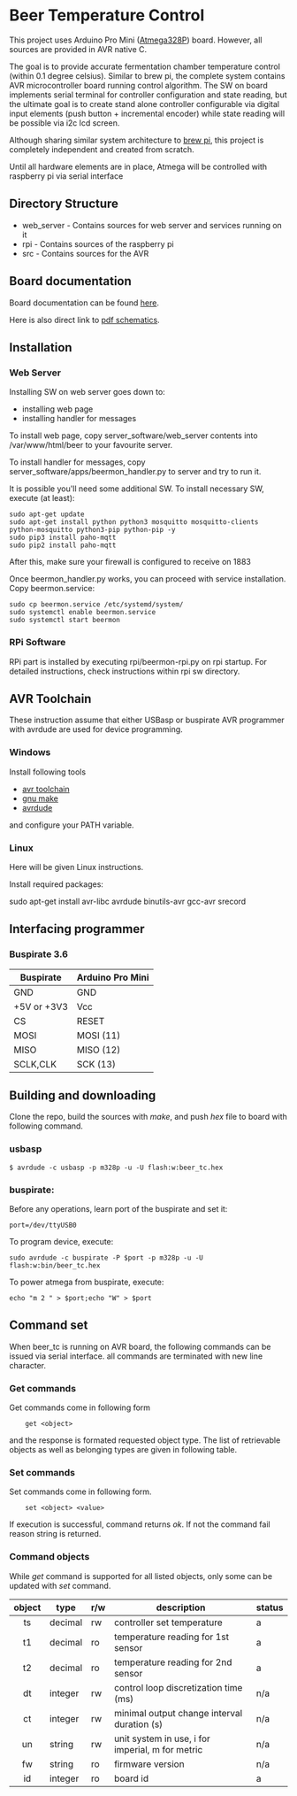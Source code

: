 # Beer Temperature Control
This project uses Arduino Pro Mini ([Atmega328P](http://www.atmel.com/Images/Atmel-42735-8-bit-AVR-Microcontroller-ATmega328-328P_Datasheet.pdf))
board. However, all sources are provided in AVR native C.

The goal is to provide accurate fermentation chamber temperature control (within 0.1 degree celsius). Similar
to brew pi, the complete system contains AVR microcontroller board running control algorithm. The SW on board
implements serial terminal for controller configuration and state reading, but the ultimate goal is to create
stand alone controller configurable via digital input elements (push button + incremental encoder) while state
reading will be possible via i2c lcd screen.

Although sharing similar system architecture to [brew pi](https://github.com/BrewPi/), this project is
completely independent and created from scratch.

Until all hardware elements are in place, Atmega will be controlled with raspberry pi via serial interface

## Directory Structure

* web_server - Contains sources for web server and services running on it
* rpi - Contains sources of the raspberry pi
* src - Contains sources for the AVR

## Board documentation

Board documentation can be found [here](https://www.arduino.cc/en/Main/arduinoBoardProMini).

Here is also direct link to [pdf schematics](https://www.arduino.cc/en/uploads/Main/Arduino-Pro-Mini-schematic.pdf).

## Installation

### Web Server

Installing SW on web server goes down to:

 - installing web page
 - installing handler for messages

To install web page, copy server_software/web_server contents into /var/www/html/beer to your favourite server.

To install handler for messages, copy server_software/apps/beermon_handler.py to server and try to run it.

It is possible you'll need some additional SW. To install necessary SW, execute (at least):

```
sudo apt-get update
sudo apt-get install python python3 mosquitto mosquitto-clients python-mosquitto python3-pip python-pip -y
sudo pip3 install paho-mqtt
sudo pip2 install paho-mqtt
```

After this, make sure your firewall is configured to receive on 1883

Once beermon_handler.py works, you can proceed with service installation. Copy beermon.service:

```
sudo cp beermon.service /etc/systemd/system/
sudo systemctl enable beermon.service
sudo systemctl start beermon
```

### RPi Software

RPi part is installed by executing rpi/beermon-rpi.py on rpi startup. For detailed instructions, check instructions within rpi sw directory.

## AVR Toolchain

These instruction assume that either USBasp or buspirate AVR programmer with avrdude are used for device programming.

### Windows
Install following tools

* [avr toolchain](http://www.atmel.com/tools/atmelavrtoolchainforwindows.aspx)
* [gnu make](http://fab.cba.mit.edu/classes/4.140/doc/projects/ftsmin/make-3.81.exe)
* [avrdude](http://fab.cba.mit.edu/classes/4.140/doc/projects/ftsmin/avrdude-win-64bit.zip)

and configure your PATH variable.

### Linux

Here will be given Linux instructions.

Install required packages:

sudo apt-get install avr-libc avrdude binutils-avr gcc-avr srecord

## Interfacing programmer

### Buspirate 3.6

| Buspirate   | Arduino Pro Mini |
|-------------|------------------|
|    GND      | GND              |
| +5V or +3V3 | Vcc              |
| CS          | RESET            |
| MOSI        | MOSI (11)        |
| MISO        | MISO (12)        |
| SCLK,CLK    | SCK (13)         |

## Building and downloading
Clone the repo, build the sources with _make_, and push _hex_ file
to board with following command.

### usbasp

```
$ avrdude -c usbasp -p m328p -u -U flash:w:beer_tc.hex
```

### buspirate:

Before any operations, learn port of the buspirate and set it:

```
port=/dev/ttyUSB0
```

To program device, execute:

```
sudo avrdude -c buspirate -P $port -p m328p -u -U flash:w:bin/beer_tc.hex
```

To power atmega from buspirate, execute:

```
echo "m 2 " > $port;echo "W" > $port
```

## Command set
When beer_tc is running on AVR board, the following commands can be issued via serial interface. all
commands are terminated with new line character.

### Get commands
Get commands come in following form

        get <object>

and the response is formated requested object type. The list of retrievable objects as well as belonging
types are given in following table.

### Set commands
Set commands come in following form.

        set <object> <value>

If execution is successful, command returns _ok_. If not the command fail reason string is returned.

### Command objects
While _get_ command is supported for all listed objects, only some can be updated with _set_ command.

| object | type      | r/w | description                                      | status |
|:------:|-----------|-----|--------------------------------------------------|--------|
| ts     | decimal   | rw  | controller set temperature                       | a      |
| t1     | decimal   | ro  | temperature reading for 1st sensor               | a      |
| t2     | decimal   | ro  | temperature reading for 2nd sensor               | a      |
| dt     | integer   | rw  | control loop discretization time (ms)            | n/a    |
| ct     | integer   | rw  | minimal output change interval duration (s)      | n/a    |
| un     | string    | rw  | unit system in use, i for imperial, m for metric | n/a    |
| fw     | string    | ro  | firmware version                                 | n/a    |
| id     | integer   | ro  | board id                                         | a      |
